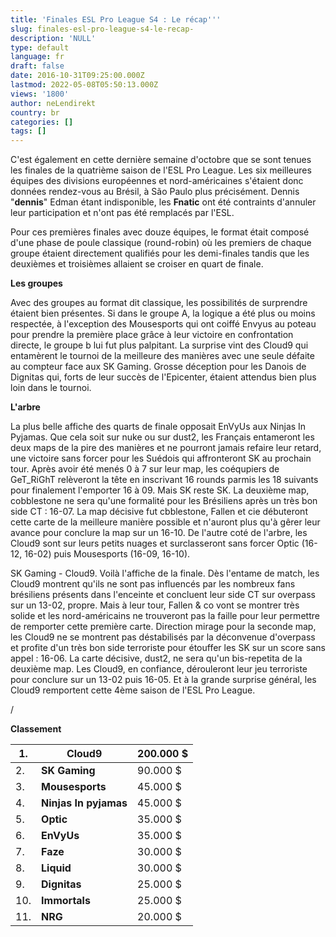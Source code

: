 ```yaml
---
title: 'Finales ESL Pro League S4 : Le récap'''
slug: finales-esl-pro-league-s4-le-recap-
description: 'NULL'
type: default
language: fr
draft: false
date: 2016-10-31T09:25:00.000Z
lastmod: 2022-05-08T05:50:13.000Z
views: '1800'
author: neLendirekt
country: br
categories: []
tags: []
---
```

C'est également en cette dernière semaine d'octobre que se sont tenues les finales de la quatrième saison de l'ESL Pro League. Les six meilleures équipes des divisions européennes et nord-américaines s'étaient donc données rendez-vous au Brésil, à São Paulo plus précisément. Dennis "**dennis**" Edman étant indisponible, les **Fnatic** ont été contraints d'annuler leur participation et n'ont pas été remplacés par l'ESL.  
  
Pour ces premières finales avec douze équipes, le format était composé d'une phase de poule classique (round-robin) où les premiers de chaque groupe étaient directement qualifiés pour les demi-finales tandis que les deuxièmes et troisièmes allaient se croiser en quart de finale.

**Les groupes**

Avec des groupes au format dit classique, les possibilités de surprendre étaient bien présentes. Si dans le groupe A, la logique a été plus ou moins respectée, à l'exception des Mousesports qui ont coiffé Envyus au poteau pour prendre la première place grâce à leur victoire en confrontation directe, le groupe b lui fut plus palpitant. La surprise vint des Cloud9 qui entamèrent le tournoi de la meilleure des manières avec une seule défaite au compteur face aux SK Gaming. Grosse déception pour les Danois de Dignitas qui, forts de leur succès de l'Epicenter, étaient attendus bien plus loin dans le tournoi. 

**L'arbre**

La plus belle affiche des quarts de finale opposait EnVyUs aux Ninjas In Pyjamas. Que cela soit sur nuke ou sur dust2, les Français entameront les deux maps de la pire des manières et ne pourront jamais refaire leur retard, une victoire sans forcer pour les Suédois qui affronteront SK au prochain tour. Après avoir été menés 0 à 7 sur leur map, les coéqupiers de GeT\_RiGhT relèveront la tête en inscrivant 16 rounds parmis les 18 suivants pour finalement l'emporter 16 à 09\. Mais SK reste SK. La deuxième map, cobblestone ne sera qu'une formalité pour les Brésiliens après un très bon side CT : 16-07\. La map décisive fut cbblestone, Fallen et cie débuteront cette carte de la meilleure manière possible et n'auront plus qu'à gêrer leur avance pour conclure la map sur un 16-10\. De l'autre coté de l'arbre, les Cloud9 sont sur leurs petits nuages et surclasseront sans forcer Optic (16-12, 16-02) puis Mousesports (16-09, 16-10).  
  
SK Gaming - Cloud9\. Voilà l'affiche de la finale. Dès l'entame de match, les Cloud9 montrent qu'ils ne sont pas influencés par les nombreux fans brésiliens présents dans l'enceinte et concluent leur side CT sur overpass sur un 13-02, propre. Mais à leur tour, Fallen & co vont se montrer très solide et les nord-américains ne trouveront pas la faille pour leur permettre de remporter cette première carte. Direction mirage pour la seconde map, les Cloud9 ne se montrent pas déstabilisés par la déconvenue d'overpass et profite d'un très bon side terroriste pour étouffer les SK sur un score sans appel : 16-06\. La carte décisive, dust2, ne sera qu'un bis-repetita de la deuxième map. Les Cloud9, en confiance, dérouleront leur jeu terroriste pour conclure sur un 13-02 puis 16-05\. Et à la grande surprise général, les Cloud9 remportent cette 4ème saison de l'ESL Pro League.  

/

**Classement**

| 1.  | **Cloud9**            | 200.000 $ |
| --- | --------------------- | --------- |
| 2.  | **SK Gaming**         | 90.000 $  |
| 3.  | **Mousesports**       | 45.000 $  |
| 4.  | **Ninjas In pyjamas** | 45.000 $  |
| 5.  | **Optic**             | 35.000 $  |
| 6.  | **EnVyUs**            | 35.000 $  |
| 7.  | **Faze**              | 30.000 $  |
| 8.  | **Liquid**            | 30.000 $  |
| 9.  | **Dignitas**          | 25.000 $  |
| 10. | **Immortals**         | 25.000 $  |
| 11. | **NRG**               | 20.000 $  |
